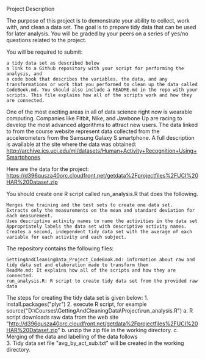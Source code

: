 Project Description

The purpose of this project is to demonstrate your ability to collect, work with, and clean a data set. The goal is to prepare tidy data that can be used for later analysis. You will be graded by your peers on a series of yes/no questions related to the project.

You will be required to submit:

    a tidy data set as described below
    a link to a Github repository with your script for performing the analysis, and
    a code book that describes the variables, the data, and any transformations or work that you performed to clean up the data called CodeBook.md. You should also include a README.md in the repo with your scripts. This file explains how all of the scripts work and how they are connected.

One of the most exciting areas in all of data science right now is wearable computing. Companies like Fitbit, Nike, and Jawbone Up are racing to develop the most advanced algorithms to attract new users. The data linked to from the course website represent data collected from the accelerometers from the Samsung Galaxy S smartphone. A full description is available at the site where the data was obtained: http://archive.ics.uci.edu/ml/datasets/Human+Activity+Recognition+Using+Smartphones

Here are the data for the project: https://d396qusza40orc.cloudfront.net/getdata%2Fprojectfiles%2FUCI%20HAR%20Dataset.zip

You should create one R script called run_analysis.R that does the following.

    Merges the training and the test sets to create one data set.
    Extracts only the measurements on the mean and standard deviation for each measurement.
    Uses descriptive activity names to name the activities in the data set
    Appropriately labels the data set with descriptive activity names.
    Creates a second, independent tidy data set with the average of each variable for each activity and each subject.

The repository contains the following files:

    GettingAndCleaningData_Project_CodeBook.md: information about raw and tidy data set and elaboration made to transform them
    ReadMe.md: It explains how all of the scripts and how they are connected.
    run_analysis.R: R script to create tidy data set from the provided raw data

The steps for creating the tidy data set is given below:
	1. install.packages("plyr")
	2. execute R script, for example source("D:\\Courses\\GettingAndCleaningData\\Project\\run_analysis.R")
		a. R script downloads raw data from the web site "http://d396qusza40orc.cloudfront.net/getdata%2Fprojectfiles%2FUCI%20HAR%20Dataset.zip"
		b. unzip the zip file in the working directory.
		c. Merging of the data and labelling of the data follows	
	3. Tidy data set file "avg_by_act_sub.txt" will be created in the working directory.
    
